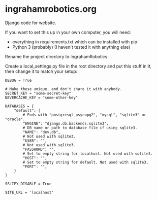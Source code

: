 ingrahamrobotics.org
=====
Django code for website.

If you want to set this up in your own computer, you will need:
- everything in requirements.txt which can be installed with pip
- Python 3 (probably) (I haven't tested it with anything else)

Rename the project directory to IngrahamRobotics.

Create a local_settings.py file in the root directory and put this stuff in it, then change it to match your setup:
````
DEBUG = True

# Make these unique, and don't share it with anybody.
SECRET_KEY = "some-secret-key"
NEVERCACHE_KEY = "some-other-key"

DATABASES = {
    "default": {
        # Ends with "postgresql_psycopg2", "mysql", "sqlite3" or "oracle".
        "ENGINE": "django.db.backends.sqlite3",
        # DB name or path to database file if using sqlite3.
        "NAME": "dev.db",
        # Not used with sqlite3.
        "USER": "",
        # Not used with sqlite3.
        "PASSWORD": "",
        # Set to empty string for localhost. Not used with sqlite3.
        "HOST": "",
        # Set to empty string for default. Not used with sqlite3.
        "PORT": "",
    }
}

SSLIFY_DISABLE = True

SITE_URL = 'localhost'
````

